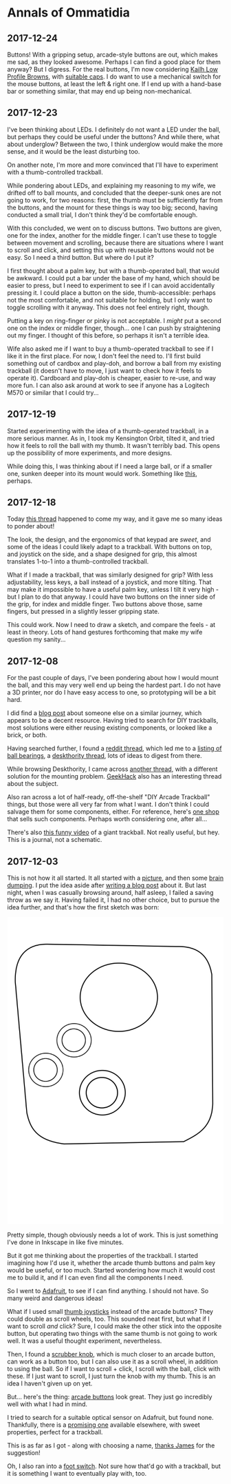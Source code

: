 # Annals of Ommatidia

## 2017-12-24

Buttons! With a gripping setup, arcade-style buttons are out, which makes me
sad, as they looked awesome. Perhaps I can find a good place for them anyway?
But I digress. For the real buttons, I'm now considering [Kailh Low Profile
Browns][kailh:lp:brown], with [suitable caps][kailh:lp:caps]. I do want to use a
mechanical switch for the mouse buttons, at least the left & right one. If I end
up with a hand-base bar or something similar, that may end up being
non-mechanical.

 [kailh:lp:brown]: https://www.novelkeys.xyz/product/kailh-low-profile-switches/
 [kailh:lp:caps]: https://www.novelkeys.xyz/product/kailh-low-profile-keycaps-blank/

## 2017-12-23

I've been thinking about LEDs. I definitely do not want a LED under the ball,
but perhaps they could be useful under the buttons? And while there, what about
underglow? Between the two, I think underglow would make the more sense, and it
would be the least disturbing too.

On another note, I'm more and more convinced that I'll have to experiment with a
thumb-controlled trackball.

While pondering about LEDs, and explaining my reasoning to my wife, we drifted
off to ball mounts, and concluded that the deeper-sunk ones are not going to
work, for two reasons: first, the thumb must be sufficiently far from the
buttons, and the mount for these things is way too big; second, having conducted
a small trial, I don't think they'd be comfortable enough.

With this concluded, we went on to discuss buttons. Two buttons are given, one
for the index, another for the middle finger. I can't use these to toggle
between movement and scrolling, because there are situations where I want to
scroll and click, and setting this up with reusable buttons would not be easy.
So I need a third button. But where do I put it?

I first thought about a palm key, but with a thumb-operated ball, that would be
awkward. I could put a bar under the base of my hand, which should be easier to
press, but I need to experiment to see if I can avoid accidentally pressing it.
I could place a button on the side, thumb-accessible: perhaps not the most
comfortable, and not suitable for holding, but I only want to toggle scrolling
with it anyway. This does not feel entirely right, though.

Putting a key on ring-finger or pinky is not acceptable. I *might* put a second
one on the index or middle finger, though... one I can push by straightening out
my finger. I thought of this before, so perhaps it isn't a terrible idea.

Wife also asked me if I want to buy a thumb-operated trackball to see if I like
it in the first place. For now, I don't feel the need to. I'll first build
something out of cardbox and play-doh, and borrow a ball from my existing
trackball (it doesn't have to move, I just want to check how it feels to operate
it). Cardboard and play-doh is cheaper, easier to re-use, and way more fun. I
can also ask around at work to see if anyone has a Logitech M570 or similar that
I could try...

## 2017-12-19

Started experimenting with the idea of a thumb-operated trackball, in a more
serious manner. As in, I took my Kensington Orbit, tilted it, and tried how it
feels to roll the ball with my thumb. It wasn't terribly bad. This opens up the
possibility of more experiments, and more designs.

While doing this, I was thinking about if I need a large ball, or if a smaller
one, sunken deeper into its mount would work. Something like
[this](https://na.suzohapp.com/products/trackballs/56-0100-11HL), perhaps.

## 2017-12-18

Today [this thread][gh:gaming-keypad] happened to come my way, and it gave me so
many ideas to ponder about!

 [gh:gaming-keypad]: https://geekhack.org/index.php?topic=93039.0

The look, the design, and the ergonomics of that keypad are *sweet*, and some of
the ideas I could likely adapt to a trackball. With buttons on top, and joystick
on the side, and a shape designed for grip, this almost translates 1-to-1 into a
thumb-controlled trackball.

What if I made a trackball, that was similarly designed for grip? With less
adjustability, less keys, a ball instead of a joystick, and more tilting. That
may make it impossible to have a useful palm key, unless I tilt it very high -
but I plan to do that anyway. I could have two buttons on the inner side of the
grip, for index and middle finger. Two buttons above those, same fingers, but
pressed in a slightly lesser gripping state.

This could work. Now I need to draw a sketch, and compare the feels - at least
in theory. Lots of hand gestures forthcoming that make my wife question my
sanity...

## 2017-12-08

For the past couple of days, I've been pondering about how I would mount the
ball, and this may very well end up being the hardest part. I do not have a 3D
printer, nor do I have easy access to one, so prototyping will be a bit hard.

I did find a [blog post][blog:madox:trackball] about someone else on a similar
journey, which appears to be a decent resource. Having tried to search for DIY
trackballs, most solutions were either reusing existing components, or looked
like a brick, or both.

 [blog:madox:trackball]: http://www.madox.net/blog/tag/trackball/

Having searched further, I found a [reddit
thread][reddit:trackball:diy-components], which led me to a [listing of ball
bearings][ebay:ball-bearings], a [deskthority
thread][deskthority:frictionless-trackball], lots of ideas to digest from there.

 [reddit:trackball:diy-components]: https://www.reddit.com/r/Trackballs/comments/2fsebm/suggestions_for_component_purchase_for_diy/
 [ebay:ball-bearings]: https://www.ebay.com/itm/400561352309?_trksid=p2060778.m1438.l2649&ssPageName=STRK%3AMEBIDX%3AIT
 [deskthority:frictionless-trackball]: https://deskthority.net/workshop-f7/frictionless-trackball-via-ball-transfer-units-t8286.html

While browsing Deskthority, I came across [another
thread][deskthority:custom-trackball], with a different solution for the
mounting problem. [GeekHack][geekhack:custom-ergo-trackball] also has an
interesting thread about the subject.

 [deskthority:custom-trackball]: https://deskthority.net/workshop-f7/custom-trackball-t4773.html
 [geekhack:custom-ergo-trackball]: https://geekhack.org/index.php?topic=71494.0#lastPost

Also ran across a lot of half-ready, off-the-shelf "DIY Arcade Trackball"
things, but those were all very far from what I want. I don't think I could
salvage them for some components, either. For reference, here's [one
shop][suzohapp] that sells such components. Perhaps worth considering one, after
all...

 [suzohapp]: https://na.suzohapp.com/products/trackballs/

There's also [this funny video](https://vimeo.com/69113731) of a giant
trackball. Not really useful, but hey. This is a journal, not a schematic.

## 2017-12-03

This is not how it all started. It all started with a
[picture][imgur:ltrac-wood], and then some [brain
dumping][m:ommatidia-beginning]. I put the idea aside after [writing a blog
post][a:trackball-quest] about it. But last night, when I was casually browsing
around, half asleep, I failed a saving throw as we say it. Having failed it, I
had no other choice, but to pursue the idea further, and that's how the first
sketch was born:

 ![Ommatidia first sketch](data/ommatidia-sketch-20171202.svg)

 [imgur:ltrac-wood]: https://imgur.com/a/hAOC8
 [m:ommatidia-beginning]: https://trunk.mad-scientist.club/@algernon/98969608858699528
 [a:trackball-quest]: https://asylum.madhouse-project.org/blog/2017/11/15/quest-for-the-perfect-trackball/

Pretty simple, though obviously needs a lot of work. This is just something I've
done in Inkscape in like five minutes.

But it got me thinking about the properties of the trackball. I started
imagining how I'd use it, whether the arcade thumb buttons and palm key would be
useful, or too much. Started wondering how much it would cost me to build it,
and if I can even find all the components I need.

So I went to [Adafruit][adafruit], to see if I can find anything. I should not
have. So many weird and dangerous ideas!

 [adafruit]: https://www.adafruit.com/

What if I used small [thumb joysticks](https://www.adafruit.com/product/512)
instead of the arcade buttons? They could double as scroll wheels, too. This
sounded neat first, but what if I want to scroll *and* click? Sure, I could make
the other stick into the opposite button, but operating two things with the same
thumb is not going to work well. It was a useful thought experiment,
nevertheless.

Then, I found a [scrubber knob](https://www.adafruit.com/product/2055), which is
much closer to an arcade button, can work as a button too, but I can also use it
as a scroll wheel, in addition to using the ball. So if I want to scroll +
click, I scroll with the ball, click with these. If I just want to scroll, I
just turn the knob with my thumb. This is an idea I haven't given up on yet.

But... here's the thing: [arcade buttons](https://www.adafruit.com/product/471)
look great. They just go incredibly well with what I had in mind.

I tried to search for a suitable optical sensor on Adafruit, but found none.
Thankfully, there is a [promising one][adns-9800] available elsewhere, with
sweet properties, perfect for a trackball.

 [adns-9800]: https://www.tindie.com/products/jkicklighter/adns-9800-laser-motion-sensor/

This is as far as I got - along with choosing a name, [thanks
James][m:ommatidia] for the suggestion!

 [m:ommatidia]: https://mastodon.social/@jamesnvc/99107076789456072

Oh, I also ran into a [foot switch](https://www.adafruit.com/product/423). Not
sure how that'd go with a trackball, but it is something I want to eventually
play with, too.
